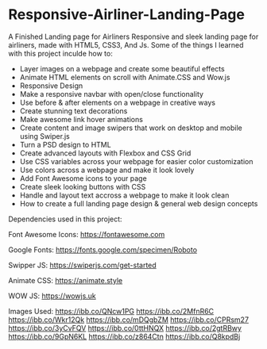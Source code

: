 # Responsive-Airliner-Landing-Page
A Finished Landing page for Airliners
Responsive and sleek landing page for airliners, made with HTML5, CSS3, And Js.
Some of the things I learned with this project inculde how to:
- Layer images on a webpage and create some beautiful effects
- Animate HTML elements on scroll with Animate.CSS and Wow.js
- Responsive Design
- Make a responsive navbar with open/close functionality
- Use before & after elements on a webpage in creative ways
- Create stunning text decorations
- Make awesome link hover animations
- Create content and image swipers that work on desktop and 
mobile using Swiper.js
- Turn a PSD design to HTML
- Create advanced layouts with Flexbox and CSS Grid
- Use CSS variables across your webpage for easier color
customization
- Use colors across a webpage and make it look lovely
- Add Font Awesome icons to your page
- Create sleek looking buttons with CSS
- Handle and layout text accross a webpage to make it look clean 
- How to create a full landing page design & 
general web design concepts  

Dependencies used in this project:

Font Awesome Icons:
https://fontawesome.com

Google Fonts:
https://fonts.google.com/specimen/Roboto

Swipper JS:
https://swiperjs.com/get-started

Animate CSS:
https://animate.style

WOW JS:
https://wowjs.uk

Images Used:
https://ibb.co/QNcw1PG
https://ibb.co/2MfnR6C
https://ibb.co/Wkr12Qk
https://ibb.co/mDQgbZM
https://ibb.co/CPRsm27
https://ibb.co/3yCvFQV
https://ibb.co/0ttHNQX
https://ibb.co/2gtRBwy
https://ibb.co/9GpN6KL
https://ibb.co/z864Ctn
https://ibb.co/Q8kpdBj

